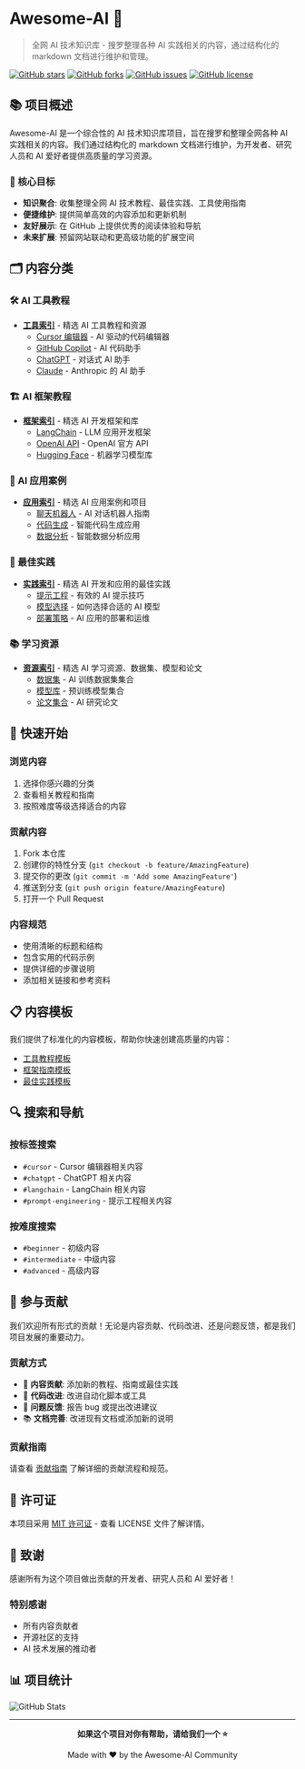 # Awesome-AI 🤖

> 全网 AI 技术知识库 - 搜罗整理各种 AI 实践相关的内容，通过结构化的 markdown 文档进行维护和管理。

[![GitHub stars](https://img.shields.io/github/stars/Omnithyn/awesome-ai)](https://github.com/Omnithyn/awesome-ai/stargazers)
[![GitHub forks](https://img.shields.io/github/forks/Omnithyn/awesome-ai)](https://github.com/Omnithyn/awesome-ai/network)
[![GitHub issues](https://img.shields.io/github/issues/Omnithyn/awesome-ai)](https://github.com/Omnithyn/awesome-ai/issues)
[![GitHub license](https://img.shields.io/github/license/Omnithyn/awesome-ai)](https://github.com/Omnithyn/awesome-ai/blob/main/LICENSE)

## 📚 项目概述

Awesome-AI 是一个综合性的 AI 技术知识库项目，旨在搜罗和整理全网各种 AI 实践相关的内容。我们通过结构化的 markdown 文档进行维护，为开发者、研究人员和 AI 爱好者提供高质量的学习资源。

### 🎯 核心目标

- **知识聚合**: 收集整理全网 AI 技术教程、最佳实践、工具使用指南
- **便捷维护**: 提供简单高效的内容添加和更新机制
- **友好展示**: 在 GitHub 上提供优秀的阅读体验和导航
- **未来扩展**: 预留网站联动和更高级功能的扩展空间

## 🗂️ 内容分类

### 🛠️ AI 工具教程

- **[工具索引](./content/tools/)** - 精选 AI 工具教程和资源
  - [Cursor 编辑器](./content/tools/cursor/) - AI 驱动的代码编辑器
  - [GitHub Copilot](./content/tools/copilot/) - AI 代码助手
  - [ChatGPT](./content/tools/chatgpt/) - 对话式 AI 助手
  - [Claude](./content/tools/claude/) - Anthropic 的 AI 助手

### 🏗️ AI 框架教程

- **[框架索引](./content/frameworks/)** - 精选 AI 开发框架和库
  - [LangChain](./content/frameworks/langchain/) - LLM 应用开发框架
  - [OpenAI API](./content/frameworks/openai/) - OpenAI 官方 API
  - [Hugging Face](./content/frameworks/huggingface/) - 机器学习模型库

### 🚀 AI 应用案例

- **[应用索引](./content/applications/)** - 精选 AI 应用案例和项目
  - [聊天机器人](./content/applications/chatbots/) - AI 对话机器人指南
  - [代码生成](./content/applications/code-generation/) - 智能代码生成应用
  - [数据分析](./content/applications/data-analysis/) - 智能数据分析应用

### 📖 最佳实践

- **[实践索引](./content/best-practices/)** - 精选 AI 开发和应用的最佳实践
  - [提示工程](./content/best-practices/prompt-engineering/) - 有效的 AI 提示技巧
  - [模型选择](./content/best-practices/model-selection/) - 如何选择合适的 AI 模型
  - [部署策略](./content/best-practices/deployment/) - AI 应用的部署和运维

### 📚 学习资源

- **[资源索引](./content/resources/)** - 精选 AI 学习资源、数据集、模型和论文
  - [数据集](./content/resources/datasets/) - AI 训练数据集集合
  - [模型库](./content/resources/models/) - 预训练模型集合
  - [论文集合](./content/resources/papers/) - AI 研究论文

## 🚀 快速开始

### 浏览内容

1. 选择你感兴趣的分类
2. 查看相关教程和指南
3. 按照难度等级选择适合的内容

### 贡献内容

1. Fork 本仓库
2. 创建你的特性分支 (`git checkout -b feature/AmazingFeature`)
3. 提交你的更改 (`git commit -m 'Add some AmazingFeature'`)
4. 推送到分支 (`git push origin feature/AmazingFeature`)
5. 打开一个 Pull Request

### 内容规范

- 使用清晰的标题和结构
- 包含实用的代码示例
- 提供详细的步骤说明
- 添加相关链接和参考资料

## 📋 内容模板

我们提供了标准化的内容模板，帮助你快速创建高质量的内容：

- [工具教程模板](./templates/tool-tutorial.md)
- [框架指南模板](./templates/framework-guide.md)
- [最佳实践模板](./templates/best-practice.md)

## 🔍 搜索和导航

### 按标签搜索

- `#cursor` - Cursor 编辑器相关内容
- `#chatgpt` - ChatGPT 相关内容
- `#langchain` - LangChain 相关内容
- `#prompt-engineering` - 提示工程相关内容

### 按难度搜索

- `#beginner` - 初级内容
- `#intermediate` - 中级内容
- `#advanced` - 高级内容

## 🤝 参与贡献

我们欢迎所有形式的贡献！无论是内容贡献、代码改进、还是问题反馈，都是我们项目发展的重要动力。

### 贡献方式

- 📝 **内容贡献**: 添加新的教程、指南或最佳实践
- 🔧 **代码改进**: 改进自动化脚本或工具
- 🐛 **问题反馈**: 报告 bug 或提出改进建议
- 📚 **文档完善**: 改进现有文档或添加新的说明

### 贡献指南

请查看 [贡献指南](./CONTRIBUTING.md) 了解详细的贡献流程和规范。

## 📄 许可证

本项目采用 [MIT 许可证](./LICENSE) - 查看 LICENSE 文件了解详情。

## 🙏 致谢

感谢所有为这个项目做出贡献的开发者、研究人员和 AI 爱好者！

### 特别感谢

- 所有内容贡献者
- 开源社区的支持
- AI 技术发展的推动者

## 📊 项目统计

![GitHub Stats](https://github-readme-stats.vercel.app/api?username=Omnithyn&show_icons=true&theme=radical)

---

<div align="center">

**如果这个项目对你有帮助，请给我们一个 ⭐️**

Made with ❤️ by the Awesome-AI Community

</div>
